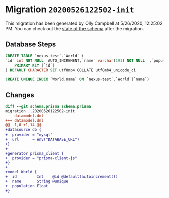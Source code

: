 # Migration `20200526122502-init`

This migration has been generated by Olly Campbell at 5/26/2020, 12:25:02 PM.
You can check out the [state of the schema](./schema.prisma) after the migration.

## Database Steps

```sql
CREATE TABLE `nexus-test`.`World` (
`id` int NOT NULL  AUTO_INCREMENT,`name` varchar(191) NOT NULL  ,`population` Decimal(65,30) NOT NULL  ,
    PRIMARY KEY (`id`)
) DEFAULT CHARACTER SET utf8mb4 COLLATE utf8mb4_unicode_ci

CREATE UNIQUE INDEX `World.name` ON `nexus-test`.`World`(`name`)
```

## Changes

```diff
diff --git schema.prisma schema.prisma
migration ..20200526122502-init
--- datamodel.dml
+++ datamodel.dml
@@ -1,0 +1,14 @@
+datasource db {
+  provider = "mysql"
+  url      = env("DATABASE_URL")
+}
+
+generator prisma_client {
+  provider = "prisma-client-js"
+}
+     
+model World {
+  id         Int    @id @default(autoincrement())
+  name       String @unique
+  population Float
+}
```


